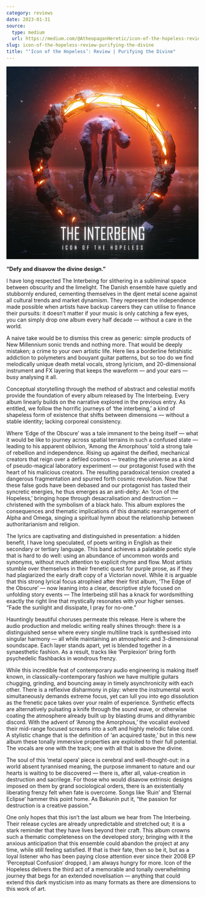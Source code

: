 ```yaml
---
category: reviews
date: 2023-01-31
source:
  type: medium
  url: https://medium.com/@AtheopaganHeretic/icon-of-the-hopeless-review-purifying-the-divine-223bdd4b1f33
slug: icon-of-the-hopeless-review-purifying-the-divine
title: "‘Icon of the Hopeless’: Review | Purifying the Divine"
---
```


![](1_17QBaVQfoKm8UYfF40z78g.webp)

**“Defy and disavow the divine design.”**

I have long respected The Interbeing for slithering in a subliminal space between obscurity and the limelight. The Danish ensemble have quietly and stubbornly endured, cementing themselves in the djent metal scene against all cultural trends and market dynamism. They represent the independence made possible when artists have backup careers they can utilise to finance their pursuits: it doesn’t matter if your music is only catching a few eyes, you can simply drop one album every half decade — without a care in the world.

A naive take would be to dismiss this crew as generic: simple products of New Millennium sonic trends and nothing more. That would be deeply mistaken; a crime to your own artistic life. Here lies a borderline fetishistic addiction to polymeters and bouyant guitar patterns, but so too do we find melodically unique death metal vocals, strong lyricism, and 20-dimensional instrument and FX layering that keeps the waveform — and your ears — busy analysing it all.

Conceptual storytelling through the method of abstract and celestial motifs provide the foundation of every album released by The Interbeing. Every album linearly builds on the narrative explored in the previous entry. As entitled, we follow the horrific journeys of ‘the interbeing,’ a kind of shapeless form of existence that shifts between dimensions — without a stable identity; lacking corporeal consistency.

Where ‘Edge of the Obscure’ was a tale immanent to the being itself — what it would be like to journey across spatial terrains in such a confused state — leading to his apparent oblivion, ‘Among the Amorphous’ told a strong tale of rebellion and independence. Rising up against the deified, mechanical creators that reign over a defiled cosmos — treating the universe as a kind of pseudo-magical laboratory experiment — our protagonist fused with the heart of his malicious creators. The resulting paradoxical tension created a dangerous fragmentation and spurred forth cosmic revolution. Now that these false gods have been debased and our protagonist has tasted their syncretic energies, he thus emerges as an anti-deity: An ‘Icon of the Hopeless,’ bringing hope through desacralisation and destruction — christened with the symbolism of a black halo. This album explores the consequences and thematic implications of this dramatic rearrangement of Alpha and Omega, singing a spiritual hymn about the relationship between authoritarianism and religion.

The lyrics are captivating and distinguished in presentation: a hidden benefit, I have long speculated, of poets writing in English as their secondary or tertiary language. This band achieves a palatable poetic style that is hard to do well: using an abundance of uncommon words and synonyms, without much attention to explicit rhyme and flow. Most artists stumble over themselves in their frenetic quest for purple prose, as if they had plagiarized the early draft copy of a Victorian novel. While it is arguable that this strong lyrical focus atrophied after their first album, ‘The Edge of the Obscure’ — now leaning into a clear, descriptive style focused on unfolding story events — The Interbeing still has a knack for wordsmithing exactly the right line that mystically resonates with your higher senses. “Fade the sunlight and dissipate, I pray for no-one.”

Hauntingly beautiful choruses permeate this release. Here is where the audio production and melodic writing really shines through: there is a distinguished sense where every single multiline track is synthesised into singular harmony — all while maintaining an atmospheric and 3-dimensional soundscape. Each layer stands apart, yet is blended together in a synaesthetic fashion. As a result, tracks like ‘Perplexion’ bring forth psychedelic flashbacks in wondrous frenzy.

While this incredible feat of contemporary audio engineering is making itself known, in classically-contemporary fashion we have multiple guitars chugging, grinding, and bouncing away in timely asynchronicity with each other. There is a reflexive disharmony in play: where the instrumental work simultaneously demands extreme focus, yet can lull you into ego dissolution as the frenetic pace takes over your realm of experience. Synthetic effects are alternatively pulsating a knife through the sound wave, or otherwise coating the atmosphere already built up by blasting drums and dithyrambic discord. With the advent of ‘Among the Amorphous,’ the vocalist evolved their mid-range focused screams into a soft and highly melodic false cord. A stylistic change that is the definition of ‘an acquired taste,’ but in this new album these tonally immersive properties are exploited to their full potential. The vocals are one with the track; one with all that is above the divine.

The soul of this ‘metal opera’ piece is cerebral and well-thought-out: in a world absent tyrannised meaning, the purpose immanent to nature and our hearts is waiting to be discovered — there is, after all, value-creation in destruction and sacrilege. For those who would disavow extrinsic designs imposed on them by grand sociological orders, there is an existentially liberating frenzy felt when fate is overcome. Songs like ‘Ruin’ and ‘Eternal Eclipse’ hammer this point home. As Bakunin put it, “the passion for destruction is a creative passion.”

One only hopes that this isn’t the last album we hear from The Interbeing. Their release cycles are already unpredictable and stretched out; it is a stark reminder that they have lives beyond their craft. This album crowns such a thematic completeness on the developed story; bringing with it the anxious anticipation that this ensemble could abandon the project at any time, while still feeling satisfied. If that is their fate, then so be it, but as a loyal listener who has been paying close attention ever since their 2008 EP ‘Perceptual Confusion’ dropped, I am always hungry for more. Icon of the Hopeless delivers the third act of a memorable and tonally overwhelming journey that begs for an extended novelisation — anything that could extend this dark mysticism into as many formats as there are dimensions to this work of art.
